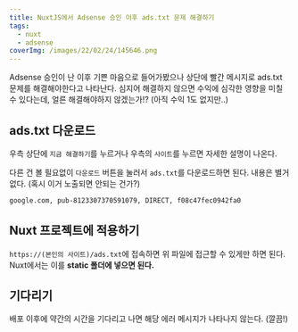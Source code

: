 ```yaml
---
title: NuxtJS에서 Adsense 승인 이후 ads.txt 문제 해결하기
tags:
  - nuxt
  - adsense
coverImg: /images/22/02/24/145646.png
---
```


Adsense 승인이 난 이후 기쁜 마음으로 들어가봤으나 상단에 빨간 메시지로 ads.txt 문제를 해결해야한다고 나타난다. 심지어 해결하지 않으면 수익에 심각한 영향을 미칠 수 있다는데, 얼른 해결해야하지 않겠는가!? (아직 수익 1도 없지만..)

<!--more-->

## ads.txt 다운로드

우측 상단에 `지금 해결하기`를 누르거나 우측의 `사이트`를 누르면 자세한 설명이 나온다.

<post-img src="/images/22/02/24/162331.png"></post-img>

다른 건 볼 필요없이 `다운로드` 버튼을 눌러서 `ads.txt`를 다운로드하면 된다. 내용은 별거 없다. (혹시 이거 노출되면 안되는 건가?)

```txt
google.com, pub-8123307370591079, DIRECT, f08c47fec0942fa0
```

## Nuxt 프로젝트에 적용하기

`https://(본인의 사이트)/ads.txt`에 접속하면 위 파일에 접근할 수 있게만 하면 된다. Nuxt에서는 이를 **static 폴더에 넣으면 된다.**

<post-img src="/images/22/02/24/162835.png"></post-img>

## 기다리기

배포 이후에 약간의 시간을 기다리고 나면 해당 에러 메시지가 나타나지 않는다. (깔끔!)

<post-img src="/images/22/02/24/163221.png"></post-img>
